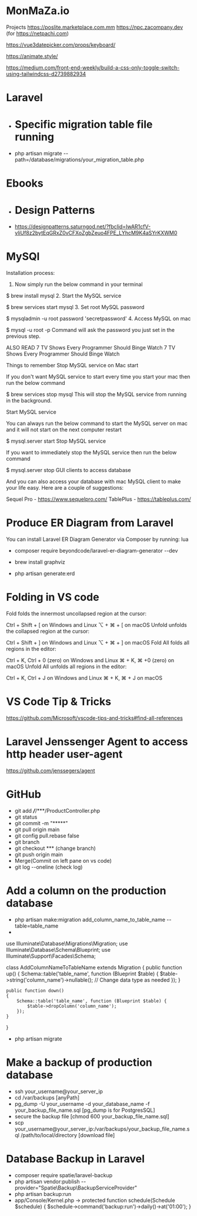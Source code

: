 # MonMaZa.io

Projects
https://poslite.marketplace.com.mm
https://npc.zacompany.dev (for https://netpachi.com)

https://vue3datepicker.com/props/keyboard/

https://animate.style/

https://medium.com/front-end-weekly/build-a-css-only-toggle-switch-using-tailwindcss-d2739882934

# Laravel

- # Specific migration table file running
- php artisan migrate --path=/database/migrations/your_migration_table.php



# Ebooks
- # Design Patterns
- https://designpatterns.saturngod.net/?fbclid=IwAR1cfV-vliUf8z2bytEqGRxZ0vCFXoZgbZeuo4FPE_LYhcM9K4aSYrKXWM0

# MySQl

Installation process:
1. Now simply run the below command in your terminal

$ brew install mysql
2. Start the MySQL service

$ brew services start mysql
3. Set root MySQL password

$ mysqladmin -u root password 'secretpassword'
4. Access MySQL on mac

$ mysql -u root -p
Command will ask the password you just set in the previous step.

ALSO READ
7 TV Shows Every Programmer Should Binge Watch
7 TV Shows Every Programmer Should Binge Watch
 

Things to remember
Stop MySQL service on Mac start

If you don't want MySQL service to start every time you start your mac then run the below command

$ brew services stop mysql
This will stop the MySQL service from running in the background.

Start MySQL service

You can always run the below command to start the MySQL server on mac and it will not start on the next computer restart

$ mysql.server start
Stop MySQL service

If you want to immediately stop the MySQL service then run the below command

$ mysql.server stop
GUI clients to access database

And you can also access your database with mac MySQL client to make your life easy. Here are a couple of suggestions:

Sequel Pro - https://www.sequelpro.com/
TablePlus - https://tableplus.com/

# Produce ER Diagram from Laravel
You can install Laravel ER Diagram Generator via Composer by running:
lua
- composer require beyondcode/laravel-er-diagram-generator --dev

- brew install graphviz

- php artisan generate:erd

# Folding in VS code
Fold folds the innermost uncollapsed region at the cursor:

Ctrl + Shift + [ on Windows and Linux
⌥ + ⌘ + [ on macOS
Unfold unfolds the collapsed region at the cursor:

Ctrl + Shift + ] on Windows and Linux
⌥ + ⌘ + ] on macOS
Fold All folds all regions in the editor:

Ctrl + K, Ctrl + 0 (zero) on Windows and Linux
⌘ + K, ⌘ +0 (zero) on macOS
Unfold All unfolds all regions in the editor:

Ctrl + K, Ctrl + J on Windows and Linux
⌘ + K, ⌘ + J on macOS

# VS Code Tip & Tricks
https://github.com/Microsoft/vscode-tips-and-tricks#find-all-references

# Laravel Jenssenger Agent to access http header user-agent
https://github.com/jenssegers/agent

# GitHub
- git add  ***/***/***/ProductController.php
- git status
- git commit -m "*****"
- git pull origin main
- git config pull.rebase false
- git branch
- git checkout *** (change branch)
- git push origin main
- Merge(Commit on left pane on vs code)
- git log --oneline (check log)

# Add a column on the production database
- php artisan make:migration add_column_name_to_table_name --table=table_name
- <?php

use Illuminate\Database\Migrations\Migration;
use Illuminate\Database\Schema\Blueprint;
use Illuminate\Support\Facades\Schema;

class AddColumnNameToTableName extends Migration
{
    public function up()
    {
        Schema::table('table_name', function (Blueprint $table) {
            $table->string('column_name')->nullable(); // Change data type as needed
        });
    }

    public function down()
    {
        Schema::table('table_name', function (Blueprint $table) {
            $table->dropColumn('column_name');
        });
    }
}
- php artisan migrate

# Make a backup of production database
- ssh your_username@your_server_ip
- cd /var/backups [anyPath]
- pg_dump -U your_username -d your_database_name -f your_backup_file_name.sql [pg_dump is for PostgresSQL]
- secure the backup file [chmod 600 your_backup_file_name.sql]
- scp your_username@your_server_ip:/var/backups/your_backup_file_name.sql /path/to/local/directory [download file]

# Database Backup in Laravel
- composer require spatie/laravel-backup
- php artisan vendor:publish --provider="Spatie\Backup\BackupServiceProvider"
- php artisan backup:run
- app/Console/Kernel.php -> protected function schedule(Schedule $schedule)
{
    $schedule->command('backup:run')->daily()->at('01:00');
}





